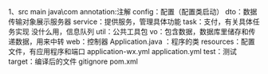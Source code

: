 1、src
main
java\com
annotation:注解
config：配置（配置类启动）
dto：数据传输对象展示服务器
service：提供服务，管理具体功能
task：支付，有关具体任务实现
没什么用，信息队列
util：公共工具包
vo：包含数据，数据库里储存和传递数据，用来中转
web：控制器
Application.java ：程序的类
resources：配置文件，有应用程序和端口
application-wx.yml
application.yml
test：测试
target：编译后的文件
gitignore
pom.xml
